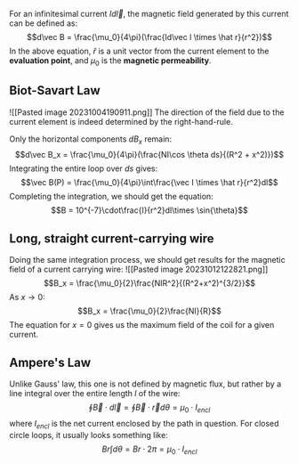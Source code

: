 For an infinitesimal current $Id\vec l$, the magnetic field generated by this current can be defined as: 
$$d\vec B = \frac{\mu_0}{4\pi}(\frac{Id\vec l \times \hat r}{r^2})$$
In the above equation, $\hat r$ is a unit vector from the current element to the **evaluation point**, and $\mu_0$ is the **magnetic permeability**. 

## Biot-Savart Law

![[Pasted image 20231004190911.png]]
The direction of the field due to the current element is indeed determined by the right-hand-rule. 

Only the horizontal components $dB_x$ remain: 
$$d\vec B_x = \frac{\mu_0}{4\pi}(\frac{NI\cos \theta ds}{(R^2 + x^2)})$$
Integrating the entire loop over $ds$ gives: 
$$\vec B(P) = \frac{\mu_0}{4\pi}\int\frac{\vec I \times \hat r}{r^2}dl$$
Completing the integration, we should get the equation: 
$$B = 10^{-7}\cdot\frac{I}{r^2}dl\times \sin{\theta}$$
## Long, straight current-carrying wire
Doing the same integration process, we should get results for the magnetic field of a current carrying wire: 
![[Pasted image 20231012122821.png]]
$$B_x = \frac{\mu_0}{2}\frac{NIR^2}{(R^2+x^2)^{3/2}}$$
As $x \rightarrow 0$: 
$$B_x = \frac{\mu_0}{2}\frac{NI}{R}$$
The equation for $x=0$ gives us the maximum field of the coil for a given current.

## Ampere's Law
Unlike Gauss' law, this one is not defined by magnetic flux, but rather by a line integral over the entire length $l$ of the wire: 
$$\oint \vec B\cdot d\vec l =  \oint\vec B \cdot \vec r d\theta =\mu_0 \cdot I_{encl}$$
where $I_{encl}$ is the net current enclosed by the path in question. For closed circle loops, it usually looks something like: 
$$Br\int d\theta = Br\cdot2\pi = \mu_0 \cdot I_{encl}$$
